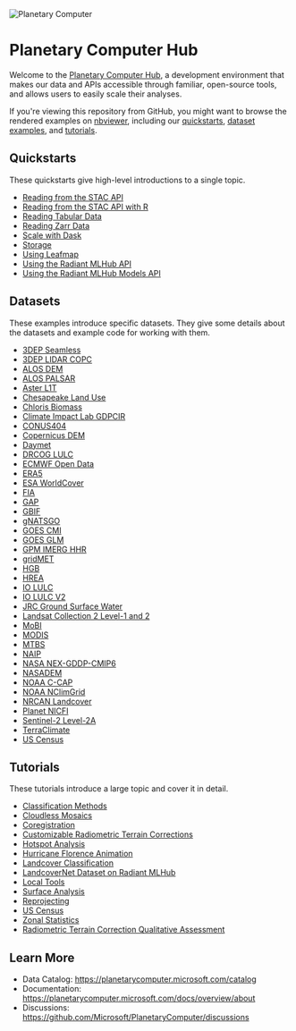 <img src="https://ai4edatasetspublicassets.blob.core.windows.net/assets/aod_images/planetary_computer_header_800w.png" alt="Planetary Computer"/>

# Planetary Computer Hub

Welcome to the [Planetary Computer Hub](http://planetarycomputer.microsoft.com/compute), a development environment that makes our data and APIs accessible through familiar, open-source tools, and allows users to easily scale their analyses.

If you're viewing this repository from GitHub, you might want to browse the rendered examples on [nbviewer](https://nbviewer.org/github/Microsoft/PlanetaryComputerExamples/tree/main/), including our [quickstarts](https://nbviewer.org/github/microsoft/PlanetaryComputerExamples/tree/main/quickstarts/), [dataset examples](https://nbviewer.org/github/microsoft/PlanetaryComputerExamples/tree/main/datasets/), and [tutorials](https://nbviewer.org/github/microsoft/PlanetaryComputerExamples/tree/main/tutorials/).

## Quickstarts

These quickstarts give high-level introductions to a single topic.

* [Reading from the STAC API](quickstarts/reading-stac.ipynb)
* [Reading from the STAC API with R](quickstarts/reading-stac-r.ipynb)
* [Reading Tabular Data](quickstarts/reading-tabular-data.ipynb)
* [Reading Zarr Data](quickstarts/reading-zarr-data.ipynb)
* [Scale with Dask](quickstarts/scale-with-dask.ipynb)
* [Storage](quickstarts/storage.ipynb)
* [Using Leafmap](quickstarts/leafmap-example.ipynb)
* [Using the Radiant MLHub API](quickstarts/using-radiant-mlhub-api.ipynb)
* [Using the Radiant MLHub Models API](quickstarts/using-radiant-mlhub-models-api.ipynb)

## Datasets

These examples introduce specific datasets. They give some details about the datasets and example code for working with them.

* [3DEP Seamless](datasets/3dep/3dep-seamless-example.ipynb)
* [3DEP LIDAR COPC](datasets/3dep-lidar/3dep-lidar-cog-example.ipynb)
* [ALOS DEM](datasets/alos-dem/alos-dem-example.ipynb)
* [ALOS PALSAR](datasets/alos-palsar/alos-palsar-example.ipynb)
* [Aster L1T](datasets/aster-l1t/aster-l1t-example.ipynb)
* [Chesapeake Land Use](datasets/chesapeake/chesapeake-example.ipynb)
* [Chloris Biomass](datasets/chloris-biomass/chloris-biomass-example.ipynb)
* [Climate Impact Lab GDPCIR](datasets/cil-gdpcir/cil-gdpcir-example.ipynb)
* [CONUS404](datasets/conus404/conus404-example.ipynb)
* [Copernicus DEM](datasets/copernicus-dem/copernicus-dem-example.ipynb)
* [Daymet](datasets/daymet/daymet-example.ipynb)
* [DRCOG LULC](datasets/drcog-lulc/drcog-lulc-example.ipynb)
* [ECMWF Open Data](datasets/ecmwf-forecast/ecmwf-forecast-example.ipynb)
* [ERA5](datasets/era5/era5-example.ipynb)
* [ESA WorldCover](datasets/esa-worldcover/esa-worldcover-example.ipynb)
* [FIA](datasets/fia/fia-example.ipynb)
* [GAP](datasets/gap/gap-example.ipynb)
* [GBIF](datasets/gbif/gbif-example.ipynb)
* [gNATSGO](datasets/gnatsgo/gnatsgo-example.ipynb)
* [GOES CMI](datasets/goes/goes-cmi-example.ipynb)
* [GOES GLM](datasets/goes/goes-glm-example.ipynb)
* [GPM IMERG HHR](datasets/gpm-imerg-hhr/gpm-imerg-hhr-example.ipynb)
* [gridMET](datasets/gridmet/gridmet-example.ipynb)
* [HGB](datasets/hgb/hgb-example.ipynb)
* [HREA](datasets/hrea/hrea-example.ipynb)
* [IO LULC](datasets/io-lulc/io-lulc-example.ipynb)
* [IO LULC V2](datasets/io-lulc/io-lulc-annual-v02-example.ipynb)
* [JRC Ground Surface Water](datasets/jrc-gsw/jrc-gsw-example.ipynb)
* [Landsat Collection 2 Level-1 and 2](datasets/landsat-c2/landsat-c2-example.ipynb)
* [MoBI](datasets/mobi/mobi-example.ipynb)
* [MODIS](datasets/modis/modis-vegetation-example.ipynb)
* [MTBS](datasets/mtbs/mtbs-example.ipynb)
* [NAIP](datasets/naip/naip-example.ipynb)
* [NASA NEX-GDDP-CMIP6](datasets/nasa-nex-gddp-cmip6/nasa-nex-gddp-cmip6-example.ipynb)
* [NASADEM](datasets/nasadem/nasadem-example.ipynb)
* [NOAA C-CAP](datasets/noaa-c-cap/noaa-c-cap-example.ipynb)
* [NOAA NClimGrid](datasets/noaa-nclimgrid/noaa-nclimgrid-example.ipynb)
* [NRCAN Landcover](datasets/nrcan-landcover/nrcan-landcover-example.ipynb)
* [Planet NICFI](datasets/planet-nicfi/planet-nicfi-example.ipynb)
* [Sentinel-2 Level-2A](datasets/sentinel-2-l2a/sentinel-2-l2a-example.ipynb)
* [TerraClimate](datasets/terraclimate/terraclimate-example.ipynb)
* [US Census](datasets/us-census/us-census-example.ipynb)

## Tutorials

These tutorials introduce a large topic and cover it in detail.

* [Classification Methods](tutorials/xarray-spatial_classification-methods.ipynb)
* [Cloudless Mosaics](tutorials/cloudless-mosaic-sentinel2.ipynb)
* [Coregistration](tutorials/coregistration.ipynb)
* [Customizable Radiometric Terrain Corrections](tutorials/customizable-rtc-sentinel1.ipynb)
* [Hotspot Analysis](tutorials/ndvi_hotspots.ipynb)
* [Hurricane Florence Animation](tutorials/hurricane-florence-animation.ipynb)
* [Landcover Classification](tutorials/landcover.ipynb)
* [LandcoverNet Dataset on Radiant MLHub](tutorials/radiant-mlhub-landcovernet.ipynb)
* [Local Tools](tutorials/local-tools.ipynb)
* [Surface Analysis](tutorials/surface_analysis.ipynb)
* [Reprojecting](tutorials/reprojection.ipynb)
* [US Census](tutorials/census-data.ipynb)
* [Zonal Statistics](tutorials/zonal_statistics.ipynb)
* [Radiometric Terrain Correction Qualitative Assessment](tutorials/rtc-qualitative-assessment.ipynb)


## Learn More

* Data Catalog: https://planetarycomputer.microsoft.com/catalog
* Documentation: https://planetarycomputer.microsoft.com/docs/overview/about
* Discussions: https://github.com/Microsoft/PlanetaryComputer/discussions

